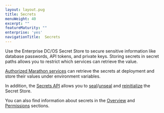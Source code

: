 ```yaml
---
layout: layout.pug
title: Secrets
menuWeight: 40
excerpt: ""
featureMaturity: ""
enterprise: 'yes'
navigationTitle:  Secrets
---
```


Use the Enterprise DC/OS Secret Store to secure sensitive information like database passwords, API tokens, and private keys. Storing secrets in secret paths allows you to restrict which services can retrieve the value. 

[Authorized Marathon services](/docs/1.9/overview/security/spaces/) can retrieve the secrets at deployment and store their values under environment variables. 

In addition, the [Secrets API](/docs/1.9/security/secrets/secrets-api/) allows you to [seal](/docs/1.9/security/secrets/seal-store/)/[unseal](/docs/1.9/security/secrets/unseal-store/) and [reinitialize](/docs/1.9/security/secrets/custom-key/) the Secret Store. 

You can also find information about secrets in the [Overview](/docs/1.9/overview/security/secrets/) and [Permissions](/docs/1.9/security/perms-reference/#secrets) sections.


